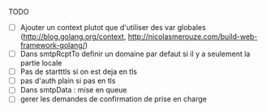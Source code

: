TODO

- [ ] Ajouter un context plutot que d'utiliser des var globales (http://blog.golang.org/context, http://nicolasmerouze.com/build-web-framework-golang/)
- [ ] Dans smtpRcptTo definir un domaine par defaut si il y a seulement la partie locale
- [ ] Pas de startttls si on est deja en tls
- [ ] pas d'auth plain si pas en tls
- [ ] Dans smtpData : mise en queue
- [ ] gerer les demandes de confirmation de prise en charge